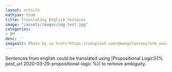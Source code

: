 ```yaml
---
layout: article
mathjax: true
title: Translating English Senteces
image: "/assets/images/img_test.jpg"
categories:
- DM
desc: '' 
imagealt: Photo by <a href="https://unsplash.com/@mangofantasy?utm_source=unsplash&utm_medium=referral&utm_content=creditCopyText">Tim Johnson</a> on <a href="https://unsplash.com/s/photos/logic?utm_source=unsplash&utm_medium=referral&utm_content=creditCopyText">Unsplash</a>
---
```


Sentences from english could be translated using [Propositional Logic]({% post_url 2020-03-29-propositional-logic %}) to remove ambiguity.